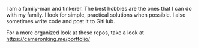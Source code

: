 I am a family-man and tinkerer. The best hobbies are the ones that I can do
with my family. I look for simple, practical solutions when possible. I also
sometimes write code and post it to GitHub.

For a more organized look at these repos, take a look at https://cameronking.me/portfolio/
